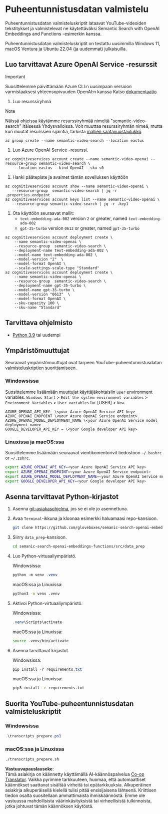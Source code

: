 <!--
CO_OP_TRANSLATOR_METADATA:
{
  "original_hash": "0d69f2d5814a698d3de5d0235940b5ae",
  "translation_date": "2025-05-19T18:51:53+00:00",
  "source_file": "08-building-search-applications/scripts/README.md",
  "language_code": "fi"
}
-->
# Puheentunnistusdatan valmistelu

Puheentunnistusdatan valmisteluskriptit lataavat YouTube-videoiden tekstitykset ja valmistelevat ne käytettäväksi Semantic Search with OpenAI Embeddings and Functions -esimerkin kanssa.

Puheentunnistusdatan valmisteluskriptit on testattu uusimmilla Windows 11, macOS Ventura ja Ubuntu 22.04 (ja uudemmat) julkaisuilla.

## Luo tarvittavat Azure OpenAI Service -resurssit

> [!IMPORTANT]
> Suosittelemme päivittämään Azure CLI:n uusimpaan versioon varmistaaksesi yhteensopivuuden OpenAI:n kanssa
> Katso [dokumentaatio](https://learn.microsoft.com/cli/azure/update-azure-cli?WT.mc_id=academic-105485-koreyst)

1. Luo resurssiryhmä

> [!NOTE]
> Näissä ohjeissa käytämme resurssiryhmää nimeltä "semantic-video-search" Itäisessä Yhdysvalloissa.
> Voit muuttaa resurssiryhmän nimeä, mutta kun muutat resurssien sijaintia, 
> tarkista [mallien saatavuustaulukko](https://aka.ms/oai/models?WT.mc_id=academic-105485-koreyst).

```console
az group create --name semantic-video-search --location eastus
```

1. Luo Azure OpenAI Service -resurssi.

```console
az cognitiveservices account create --name semantic-video-openai --resource-group semantic-video-search \
    --location eastus --kind OpenAI --sku s0
```

1. Hanki päätepiste ja avaimet tämän sovelluksen käyttöön

```console
az cognitiveservices account show --name semantic-video-openai \
   --resource-group  semantic-video-search | jq -r .properties.endpoint
az cognitiveservices account keys list --name semantic-video-openai \
   --resource-group semantic-video-search | jq -r .key1
```

1. Ota käyttöön seuraavat mallit:
   - `text-embedding-ada-002` version `2` or greater, named `text-embedding-ada-002`
   - `gpt-35-turbo` version `0613` or greater, named `gpt-35-turbo`

```console
az cognitiveservices account deployment create \
    --name semantic-video-openai \
    --resource-group  semantic-video-search \
    --deployment-name text-embedding-ada-002 \
    --model-name text-embedding-ada-002 \
    --model-version "2"  \
    --model-format OpenAI \
    --scale-settings-scale-type "Standard"
az cognitiveservices account deployment create \
    --name semantic-video-openai \
    --resource-group  semantic-video-search \
    --deployment-name gpt-35-turbo \
    --model-name gpt-35-turbo \
    --model-version "0613"  \
    --model-format OpenAI \
    --sku-capacity 100 \
    --sku-name "Standard"
```

## Tarvittava ohjelmisto

- [Python 3.9](https://www.python.org/downloads/?WT.mc_id=academic-105485-koreyst) tai uudempi

## Ympäristömuuttujat

Seuraavat ympäristömuuttujat ovat tarpeen YouTube-puheentunnistusdatan valmisteluskriptien suorittamiseen.

### Windowsissa

Suosittelemme lisäämään muuttujat käyttäjäkohtaisiin `user` environment variables.
`Windows Start` > `Edit the system environment variables` > `Environment Variables` > `User variables` for [USER] > `New`.

```text
AZURE_OPENAI_API_KEY  \<your Azure OpenAI Service API key>
AZURE_OPENAI_ENDPOINT \<your Azure OpenAI Service endpoint>
AZURE_OPENAI_MODEL_DEPLOYMENT_NAME \<your Azure OpenAI Service model deployment name>
GOOGLE_DEVELOPER_API_KEY = \<your Google developer API key>
```

### Linuxissa ja macOS:ssa

Suosittelemme lisäämään seuraavat vientikomentorivit tiedostoon `~/.bashrc` or `~/.zshrc`.

```bash
export AZURE_OPENAI_API_KEY=<your Azure OpenAI Service API key>
export AZURE_OPENAI_ENDPOINT=<your Azure OpenAI Service endpoint>
export AZURE_OPENAI_MODEL_DEPLOYMENT_NAME=<your Azure OpenAI Service model deployment name>
export GOOGLE_DEVELOPER_API_KEY=<your Google developer API key>
```

## Asenna tarvittavat Python-kirjastot

1. Asenna [git-asiakasohjelma](https://git-scm.com/downloads?WT.mc_id=academic-105485-koreyst), jos se ei ole jo asennettuna.
1. Avaa `Terminal`-ikkuna ja kloonaa esimerkki haluamaasi repo-kansioon.

    ```bash
    git clone https://github.com/gloveboxes/semanic-search-openai-embeddings-functions.git
    ```

1. Siirry `data_prep`-kansioon.

   ```bash
   cd semanic-search-openai-embeddings-functions/src/data_prep
   ```

1. Luo Python-virtuaaliympäristö.

    Windowsissa:

    ```powershell
    python -m venv .venv
    ```

    macOS:ssa ja Linuxissa:

    ```bash
    python3 -m venv .venv
    ```

1. Aktivoi Python-virtuaaliympäristö.

   Windowsissa:

   ```powershell
   .venv\Scripts\activate
   ```

   macOS:ssa ja Linuxissa:

   ```bash
   source .venv/bin/activate
   ```

1. Asenna tarvittavat kirjastot.

   Windowsissa:

   ```powershell
   pip install -r requirements.txt
   ```

   macOS:ssa ja Linuxissa:

   ```bash
   pip3 install -r requirements.txt
   ```

## Suorita YouTube-puheentunnistusdatan valmisteluskriptit

### Windowsissa

```powershell
.\transcripts_prepare.ps1
```

### macOS:ssa ja Linuxissa

```bash
./transcripts_prepare.sh
```

**Vastuuvapauslauseke**:  
Tämä asiakirja on käännetty käyttämällä AI-käännöspalvelua [Co-op Translator](https://github.com/Azure/co-op-translator). Vaikka pyrimme tarkkuuteen, huomaa, että automaattiset käännökset saattavat sisältää virheitä tai epätarkkuuksia. Alkuperäinen asiakirja alkuperäisellä kielellä tulisi pitää ensisijaisena lähteenä. Kriittisen tiedon osalta suositellaan ammattimaista ihmiskäännöstä. Emme ole vastuussa mahdollisista väärinkäsityksistä tai virheellisistä tulkinnoista, jotka johtuvat tämän käännöksen käytöstä.